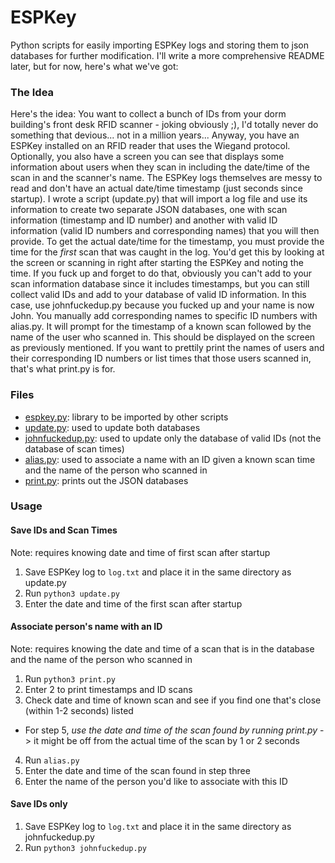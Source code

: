 # ESPKey
Python scripts for easily importing ESPKey logs and storing them to json databases for further modification. I'll write a more comprehensive README later, but for now, here's what we've got:

### The Idea
Here's the idea: You want to collect a bunch of IDs from your dorm building's front desk RFID scanner - joking obviously ;), I'd totally never do something that devious... not in a million years... Anyway, you have an ESPKey installed on an RFID reader that uses the Wiegand protocol. Optionally, you also have a screen you can see that displays some information about users when they scan in including the date/time of the scan in and the scanner's name. The ESPKey logs themselves are messy to read and don't have an actual date/time timestamp (just seconds since startup). I wrote a script (update.py) that will import a log file and use its information to create two separate JSON databases, one with scan information (timestamp and ID number) and another with valid ID information (valid ID numbers and corresponding names) that you will then provide. To get the actual date/time for the timestamp, you must provide the time for the *first* scan that was caught in the log. You'd get this by looking at the screen or scanning in right after starting the ESPKey and noting the time. If you fuck up and forget to do that, obviously you can't add to your scan information database since it includes timestamps, but you can still collect valid IDs and add to your database of valid ID information. In this case, use johnfuckedup.py because you fucked up and your name is now John. You manually add corresponding names to specific ID numbers with alias.py. It will prompt for the timestamp of a known scan followed by the name of the user who scanned in. This should be displayed on the screen as previously mentioned. If you want to prettily print the names of users and their corresponding ID numbers or list times that those users scanned in, that's what print.py is for.

### Files
- [espkey.py](espkey.py): library to be imported by other scripts
- [update.py](update.py): used to update both databases
- [johnfuckedup.py](johnfuckedup.py): used to update only the database of valid IDs (not the database of scan times)
- [alias.py](alias.py): used to associate a name with an ID given a known scan time and the name of the person who scanned in
- [print.py](print.py): prints out the JSON databases

### Usage

#### Save IDs and Scan Times
Note: requires knowing date and time of first scan after startup
1. Save ESPKey log to `log.txt` and place it in the same directory as update.py
2. Run `python3 update.py`
3. Enter the date and time of the first scan after startup

#### Associate person's name with an ID
Note: requires knowing the date and time of a scan that is in the database and the name of the person who scanned in
1. Run `python3 print.py`
2. Enter 2 to print timestamps and ID scans
3. Check date and time of known scan and see if you find one that's close (within 1-2 seconds) listed
  - For step 5, *use the date and time of the scan found by running print.py* -> it might be off from the actual time of the scan by 1 or 2 seconds
4. Run `alias.py`
5. Enter the date and time of the scan found in step three
6. Enter the name of the person you'd like to associate with this ID

#### Save IDs only
1. Save ESPKey log to `log.txt` and place it in the same directory as johnfuckedup.py
2. Run `python3 johnfuckedup.py`
